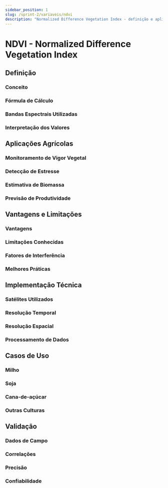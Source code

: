 ```yaml
---
sidebar_position: 1
slug: /sprint-2/variaveis/ndvi
description: "Normalized Difference Vegetation Index - definição e aplicações"
---
```


# NDVI - Normalized Difference Vegetation Index

## Definição

### Conceito

### Fórmula de Cálculo

### Bandas Espectrais Utilizadas

### Interpretação dos Valores

## Aplicações Agrícolas

### Monitoramento de Vigor Vegetal

### Detecção de Estresse

### Estimativa de Biomassa

### Previsão de Produtividade

## Vantagens e Limitações

### Vantagens

### Limitações Conhecidas

### Fatores de Interferência

### Melhores Práticas

## Implementação Técnica

### Satélites Utilizados

### Resolução Temporal

### Resolução Espacial

### Processamento de Dados

## Casos de Uso

### Milho

### Soja

### Cana-de-açúcar

### Outras Culturas

## Validação

### Dados de Campo

### Correlações

### Precisão

### Confiabilidade
